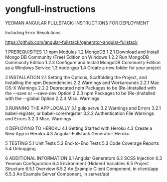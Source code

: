 # yongfull-instructions

YEOMAN ANGULAR FULLSTACK:
INSTRUCTIONS FOR DEPLOYMENT

Including Error Resolutions

https://github.com/angular-fullstack/generator-angular-fullstack

1 PREREQUISITES
1.1 npm Modules
1.2 MongoDB
1.2.1 Download and Install Mongo DB Community (Free) Edition on Windows
1.2.2 Run MongoDB Community Edition
1.2.3 Configure and Install MongoDB Community Edition as a Windows Service
1.3 node-gyp
1.4 Create a new folder for your project

2 INSTALLATION
2.1 Setting the Options, Scaffolding the Project, and Installing the npm Dependencies
2.2 Warnings and Workarounds
2.2.1 Mac OS-X Warnings
2.2.2 Deprecated npm Packages to be (Re-)Installed with the --save or --save-dev Option
2.2.3 npm Packages to be (Re-)Installed with the --global Option 
2.2.4 Misc. Warnings

3 RUNNING THE APP LOCALLY
3.1 gulp serve
3.2 Warnings and Errors
3.2.1 babel-register, or babel-core/register
3.2.2 Authentication File Warnings and Errors
3.2.3 Misc. Warnings

4 DEPLOYING TO HEROKU
4.1 Getting Started with Heroku
4.2 Create a New App in Heroku
4.3 Angular-Fullstack Generator: Heroku

5 TESTING
5.1 Unit Tests
5.2 End-to-End Tests
5.3 Code Coverage Reports
5.4 Debugging

6 ADDITIONAL INFORMATION
6.1 Angular Generators
6.2 SCSS Injection
6.3 Yeoman Configuration
6.4 Environment (Hidden) Variables
6.5 Project Structure
6.5.1 Overview
6.5.2 An Example Client Component, in client/app
6.5.3 An Example Server Component, in server/api
